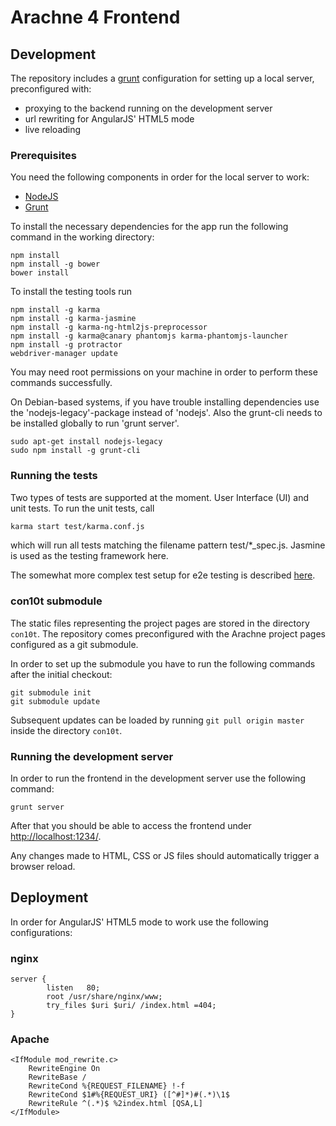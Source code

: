 # Arachne 4 Frontend     

## Development

The repository includes a [grunt](http://gruntjs.com/) configuration for setting up a local server, preconfigured with:
* proxying to the backend running on the development server
* url rewriting for AngularJS' HTML5 mode
* live reloading

### Prerequisites

You need the following components in order for the local server to work:
* [NodeJS](https://nodejs.org/download/)
* [Grunt](http://gruntjs.com/getting-started)

To install the necessary dependencies for the app run the following command in the working directory:
```
npm install
npm install -g bower
bower install
```

To install the testing tools run

```
npm install -g karma
npm install -g karma-jasmine
npm install -g karma-ng-html2js-preprocessor
npm install -g karma@canary phantomjs karma-phantomjs-launcher
npm install -g protractor
webdriver-manager update
```

You may need root permissions on your machine in order to perform these commands successfully.

On Debian-based systems, if you have trouble installing dependencies use the 'nodejs-legacy'-package instead of 'nodejs'. Also the grunt-cli needs to be installed globally to run 'grunt server'.

```
sudo apt-get install nodejs-legacy
sudo npm install -g grunt-cli
```

### Running the tests

Two types of tests are supported at the moment. User Interface (UI) and unit tests. To run the unit tests, call

```bash
karma start test/karma.conf.js
```

which will run all tests matching the filename pattern test/*_spec.js. Jasmine is used as the testing framework here.

The somewhat more complex test setup for e2e testing is described [here](docs/development_e2e_testing.md).

### con10t submodule

The static files representing the project pages are stored in the directory `con10t`. The repository comes preconfigured with the Arachne project pages configured as a git submodule.

In order to set up the submodule you have to run the following commands after the initial checkout:
```
git submodule init
git submodule update
```

Subsequent updates can be loaded by running `git pull origin master` inside the directory `con10t`.

### Running the development server

In order to run the frontend in the development server use the following command:
```
grunt server
```

After that you should be able to access the frontend under [http://localhost:1234/](http://localhost:1234/).

Any changes made to HTML, CSS or JS files should automatically trigger a browser reload.


## Deployment

In order for AngularJS' HTML5 mode to work use the following configurations:

### nginx
```
server {
        listen   80;
        root /usr/share/nginx/www;
        try_files $uri $uri/ /index.html =404;
}
```

### Apache

```
<IfModule mod_rewrite.c>
    RewriteEngine On
    RewriteBase /
    RewriteCond %{REQUEST_FILENAME} !-f
    RewriteCond $1#%{REQUEST_URI} ([^#]*)#(.*)\1$
	RewriteRule ^(.*)$ %2index.html [QSA,L]
</IfModule>
```
